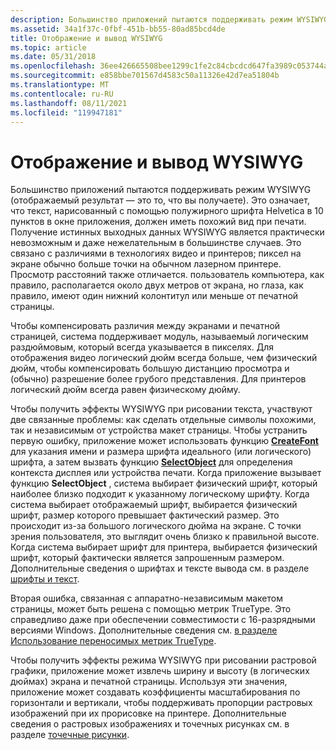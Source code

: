 ```yaml
---
description: Большинство приложений пытаются поддерживать режим WYSIWYG (отображаемый результат — это то, что вы получаете).
ms.assetid: 34a1f37c-0fbf-451b-bb55-80ad85bcd4de
title: Отображение и вывод WYSIWYG
ms.topic: article
ms.date: 05/31/2018
ms.openlocfilehash: 36ee426665508bee1299c1fe2c84cbcdcd647fa3989c053744a339ba1f1ad109
ms.sourcegitcommit: e858bbe701567d4583c50a11326e42d7ea51804b
ms.translationtype: MT
ms.contentlocale: ru-RU
ms.lasthandoff: 08/11/2021
ms.locfileid: "119947181"
---
```

# <a name="wysiwyg-display-and-output"></a>Отображение и вывод WYSIWYG

Большинство приложений пытаются поддерживать режим WYSIWYG (отображаемый результат — это то, что вы получаете). Это означает, что текст, нарисованный с помощью полужирного шрифта Helvetica в 10 пунктов в окне приложения, должен иметь похожий вид при печати. Получение истинных выходных данных WYSIWYG является практически невозможным и даже нежелательным в большинстве случаев. Это связано с различиями в технологиях видео и принтеров; пиксел на экране обычно больше точки на обычном лазерном принтере. Просмотр расстояний также отличается. пользователь компьютера, как правило, располагается около двух метров от экрана, но глаза, как правило, имеют один нижний колонтитул или меньше от печатной страницы.

Чтобы компенсировать различия между экранами и печатной страницей, система поддерживает модуль, называемый логическим раздюймовым, который всегда указывается в пикселях. Для отображения видео логический дюйм всегда больше, чем физический дюйм, чтобы компенсировать большую дистанцию просмотра и (обычно) разрешение более грубого представления. Для принтеров логический дюйм всегда равен физическому дюйму.

Чтобы получить эффекты WYSIWYG при рисовании текста, участвуют две связанные проблемы: как сделать отдельные символы похожими, так и независимым от устройства макет страницы. Чтобы устранить первую ошибку, приложение может использовать функцию [**CreateFont**](/windows/desktop/api/wingdi/nf-wingdi-createfonta) для указания имени и размера шрифта идеального (или логического) шрифта, а затем вызвать функцию [**SelectObject**](/windows/desktop/api/wingdi/nf-wingdi-selectobject) для определения контекста дисплея или устройства печати. Когда приложение вызывает функцию **SelectObject** , система выбирает физический шрифт, который наиболее близко подходит к указанному логическому шрифту. Когда система выбирает отображаемый шрифт, выбирается физический шрифт, размер которого превышает фактический размер. Это происходит из-за большого логического дюйма на экране. С точки зрения пользователя, это выглядит очень близко к правильной высоте. Когда система выбирает шрифт для принтера, выбирается физический шрифт, который фактически является запрошенным размером. Дополнительные сведения о шрифтах и тексте вывода см. в разделе [шрифты и текст](/windows/desktop/gdi/fonts-and-text).

Вторая ошибка, связанная с аппаратно-независимым макетом страницы, может быть решена с помощью метрик TrueType. Это справедливо даже при обеспечении совместимости с 16-разрядными версиями Windows. Дополнительные сведения см. [в разделе Использование переносимых метрик TrueType](/windows/desktop/gdi/using-portable-truetype-metrics).

Чтобы получить эффекты режима WYSIWYG при рисовании растровой графики, приложение может извлечь ширину и высоту (в логических дюймах) экрана и печатной страницы. Используя эти значения, приложение может создавать коэффициенты масштабирования по горизонтали и вертикали, чтобы поддерживать пропорции растровых изображений при их прорисовке на принтере. Дополнительные сведения о растровых изображениях и точечных рисунках см. в разделе [точечные рисунки](/windows/desktop/gdi/bitmaps).

 

 
